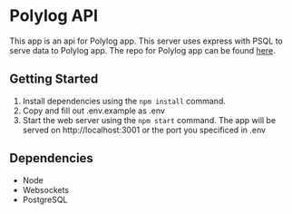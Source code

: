 # Polylog API

This app is an api for Polylog app. This server uses express with PSQL to serve data to Polylog app.
The repo for Polylog app can be found [here](https://github.com/TheMartonfi/polylog-app).

## Getting Started

1. Install dependencies using the `npm install` command.
2. Copy and fill out .env.example as .env
3. Start the web server using the `npm start` command. The app will be served on http://localhost:3001 or the port you specificed in .env

## Dependencies

- Node
- Websockets
- PostgreSQL
